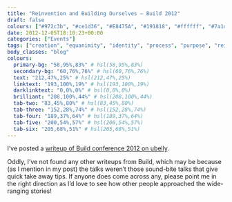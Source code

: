 ```yaml
---
title: "Reinvention and Building Ourselves — Build 2012"
draft: false
colours: ["#972c3b", "#ce1d36", "#E8475A", "#191818", "#ffffff", "#7a1d2a", "#F1F1F1"]
date: 2012-12-05T18:10:23+00:00
categories: ["Events"]
tags: ["creation", "equanimity", "identity", "process", "purpose", "reinvention", "seams"]
body_classes: "blog"
colours:
  primary-bg: "58,95%,83%" # hsl(58,95%,83%)
  secondary-bg: "60,76%,76%" # hsl(60,76%,76%)
  text: "212,47%,25%" # hsl(212,47%,25%)
  linktext: "193,100%,19%" # hsl(193,100%,19%)
  darklinktext: "0,0%,0%" # hsl(0,0%,0%)
  brilliant: "208,100%,44%" # hsl(208,100%,44%)
  tab-two: "83,45%,80%" # hsl(83,45%,80%)
  tab-three: "152,28%,74%" # hsl(152,28%,74%)
  tab-four: "189,37%,64%" # hsl(189,37%,64%)
  tab-five: "200,54%,57%" # hsl(200,54%,57%)
  tab-six: "205,68%,51%" # hsl(205,68%,51%)
---
```


I’ve posted a [writeup of Build conference 2012 on ubelly](http://www.ubelly.com/2012/12/reinvention-and-building-ourselves-build-2012/).

Oddly, I’ve not found any other writeups from Build, which may be because (as I mention in my post) the talks weren’t those sound-bite talks that give quick take away tips. If anyone does come across any, please point me in the right direction as I’d love to see how other people approached the wide-ranging stories!

	